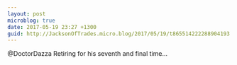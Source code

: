 ```yaml
---
layout: post
microblog: true
date: 2017-05-19 23:27 +1300
guid: http://JacksonOfTrades.micro.blog/2017/05/19/t865514222288904193.html
---
```

@DoctorDazza Retiring for his seventh and final time...

